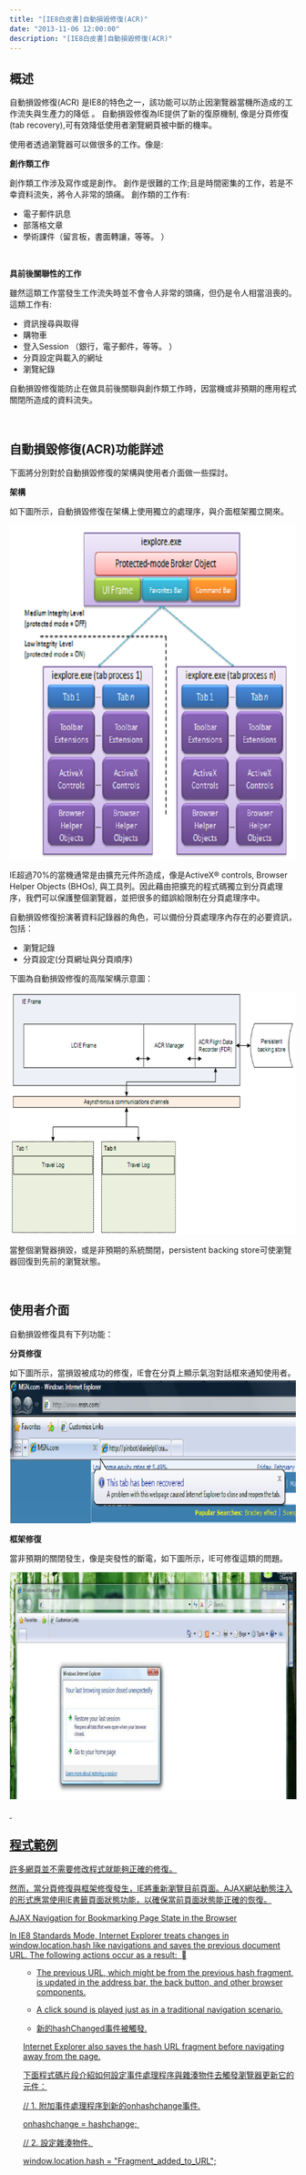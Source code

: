 ```yaml
---
title: "[IE8白皮書]自動損毀修復(ACR)"
date: "2013-11-06 12:00:00"
description: "[IE8白皮書]自動損毀修復(ACR)"
---
```


<h2>概述</h2>  <p>自動損毀修復(ACR) 是IE8的特色之一，該功能可以防止因瀏覽器當機所造成的工作流失與生產力的降低 。 自動損毀修復為IE提供了新的復原機制, 像是分頁修復(tab recovery),可有效降低使用者瀏覽網頁被中斷的機率。</p>  <p>使用者透過瀏覽器可以做很多的工作。像是: </p>  <p><strong>創作類工作</strong></p>  <p>創作類工作涉及寫作或是創作。 創作是很難的工作;且是時間密集的工作，若是不幸資料流失，將令人非常的頭痛。 創作類的工作有: </p>  <ul>   <li>電子郵件訊息 </li>    <li>部落格文章 </li>    <li>學術課件（留言板，書面轉讓，等等。 ） </li> </ul>  <p> </p>  <p><strong>具前後關聯性的工作</strong></p>  <p>雖然這類工作當發生工作流失時並不會令人非常的頭痛，但仍是令人相當沮喪的。 這類工作有: </p>  <ul>   <li>資訊搜尋與取得 </li>    <li>購物車 </li>    <li>登入Session （銀行，電子郵件，等等。 ） </li>    <li>分頁設定與載入的網址 </li>    <li>瀏覽紀錄 </li> </ul>  <p>自動損毀修復能防止在做具前後關聯與創作類工作時，因當機或非預期的應用程式關閉所造成的資料流失。</p>  <p> </p>  <h2>自動損毀修復(ACR)功能詳述</h2>  <p>下面將分別對於自動損毀修復的架構與使用者介面做一些探討。</p>  <p><strong>架構</strong></p>  <p>如下圖所示，自動損毀修復在架構上使用獨立的處理序，與介面框架獨立開來。</p>  <p><img style="border-right-width: 0px; border-top-width: 0px; border-bottom-width: 0px; border-left-width: 0px" border="0" alt="image" src="\images\posts\14a5e8c8-b659-4016-9c0c-c8266a4cc72e\image_thumb.png" width="706" height="588" /></a> </p>  <p>IE超過70%的當機通常是由擴充元件所造成，像是ActiveX® controls, Browser Helper Objects (BHOs), 與工具列。因此藉由把擴充的程式碼獨立到分頁處理序，我們可以保護整個瀏覽器，並把很多的錯誤給限制在分頁處理序中。</p>  <p>自動損毀修復扮演著資料記錄器的角色，可以備份分頁處理序內存在的必要資訊，包括：</p>  <ul>   <li>瀏覽記錄 </li>    <li>分頁設定(分頁網址與分頁順序) </li> </ul>  <p>下圖為自動損毀修復的高階架構示意圖：</p>  <p><a href="http://files.dotblogs.com.tw/larrynung/0904/IE8AutomaticCrashRecovery_1458F/image_4.png"><img style="border-right-width: 0px; border-top-width: 0px; border-bottom-width: 0px; border-left-width: 0px" border="0" alt="image" src="\images\posts\14a5e8c8-b659-4016-9c0c-c8266a4cc72e\image_thumb_1.png" width="695" height="426" /></a> </p>  <p>當整個瀏覽器損毀，或是非預期的系統關閉，persistent backing store可使瀏覽器回復到先前的瀏覽狀態。</p>  <p> </p>  <h2>使用者介面</h2>  <p>自動損毀修復具有下列功能：</p>  <p><strong>分頁修復</strong></p>  <p>如下圖所示，當損毀被成功的修復，IE會在分頁上顯示氣泡對話框來通知使用者。<a href="http://files.dotblogs.com.tw/larrynung/0904/IE8AutomaticCrashRecovery_1458F/image_6.png"><img style="border-right-width: 0px; border-top-width: 0px; border-bottom-width: 0px; border-left-width: 0px" border="0" alt="image" src="\images\posts\14a5e8c8-b659-4016-9c0c-c8266a4cc72e\image_thumb_2.png" width="826" height="255" /></a> </p>  <p><strong>框架修復</strong></p>  <p>當非預期的關閉發生，像是突發性的斷電，如下圖所示，IE可修復這類的問題。</p>  <p><a href="http://files.dotblogs.com.tw/larrynung/0904/IE8AutomaticCrashRecovery_1458F/image_8.png"><img style="border-right-width: 0px; border-top-width: 0px; border-bottom-width: 0px; border-left-width: 0px" border="0" alt="image" src="\images\posts\14a5e8c8-b659-4016-9c0c-c8266a4cc72e\image_thumb_3.png" width="879" height="401" /></p>  <p> </p>  <h2>程式範例 </h2>  <p>許多網頁並不需要修改程式就能夠正確的修復。</p>  <p>然而，當分頁修復與框架修復發生，IE將重新瀏覽目前頁面。AJAX網站動態注入的形式應當使用IE書籤頁面狀態功能，以確保當前頁面狀態能正確的恢復。</p>  <p>AJAX Navigation for Bookmarking Page State in the Browser </p>  <p>In IE8 Standards Mode, Internet Explorer treats changes in window.location.hash like navigations and saves the previous document URL. The following actions occur as a result:   </p>  <ul>   <ul />    <li>     <p>The previous URL, which might be from the previous hash fragment, is updated in the address bar, the back button, and other browser components. </p>   </li>    <li>     <p>A click sound is played just as in a traditional navigation scenario. </p>   </li>    <li>     <p>新的hashChanged事件被觸發. </p>   </li> </ul>  <p>Internet Explorer also saves the hash URL fragment before navigating away from the page. </p>  <p>下面程式碼片段介紹如何設定事件處理程序與雜湊物件去觸發瀏覽器更新它的元件：</p>  <p>// 1. 附加事件處理程序到新的onhashchange事件. </p>  <p>onhashchange = hashchange;  </p>  <p>// 2. 設定雜湊物件.  </p>  <p>window.location.hash = "Fragment_added_to_URL";</p>
